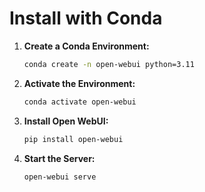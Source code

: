 

# Install with Conda

1. **Create a Conda Environment:**

   ```bash
   conda create -n open-webui python=3.11
   ```

2. **Activate the Environment:**

   ```bash
   conda activate open-webui
   ```

3. **Install Open WebUI:**

   ```bash
   pip install open-webui
   ```

4. **Start the Server:**

   ```bash
   open-webui serve
   ```
